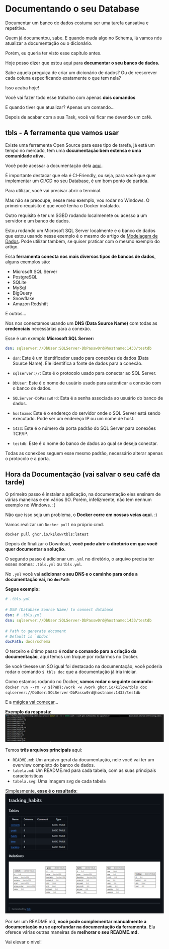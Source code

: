# Documentando o seu Database

Documentar um banco de dados costuma ser uma tarefa cansativa e repetitiva.

Quem já documentou, sabe. E quando muda algo no Schema, lá vamos nós atualizar a documentação ou o dicionário.

Porém, eu queria ter visto esse capítulo antes.

Hoje posso dizer que estou aqui para **documentar o seu banco de dados.**

Sabe aquela preguiça de criar um dicionário de dados? Ou de reescrever cada coluna especificando exatamente o que tem nela?

Isso acaba hoje!

Você vai fazer todo esse trabalho com apenas **dois comandos**

E quando tiver que atualizar? Apenas um comando...

Depois de acabar com a sua Task, você vai ficar me devendo um café.

## tbls - A ferramenta que vamos usar
Existe uma ferramenta Open Source para esse tipo de tarefa, já está um tempo no mercado, tem uma **documentação bem extensa e uma comunidade ativa.**

Você pode acessar a documentação dela [aqui](https://github.com/k1LoW/tbls?tab=readme-ov-file).

É importante destacar que ela é CI-Friendly, ou seja, para você que quer implementar um CI/CD no seu Database, é um bom ponto de partida.

Para utilizar, você vai precisar abrir o terminal.

Mas não se preocupe, nesse meu exemplo, vou rodar no Windows. O primeiro requisito é que você tenha o Docker instalado.

Outro requisito é ter um SGBD rodando localmenete ou acesso a um servidor e um banco de dados.

Estou rodando um Microsoft SQL Server localmente e o banco de dados que estou usando nesse exemplo é o mesmo do artigo de [Modelagem de Dados](/topics/pt/01-modelagem-de-dados.md). Pode utilizar também, se quiser praticar com o mesmo exemplo do artigo.

Essa **ferramenta conecta nos mais diversos tipos de bancos de dados**, alguns exemplos são:
- Microsoft SQL Server
- PostgreSQL
- SQLite
- MySql
- BigQuery
- Snowflake
- Amazon Redshift

E outros...

Nos nos conectamos usando um **DNS (Data Source Name)** com todas as **credenciais** necessárias para a conexão.

Esse é um exemplo **Microsoft SQL Server:**
```yml
dsn: sqlserver://DbUser:SQLServer-DbPassw0rd@hostname:1433/testdb
```

- `dsn`: Este é um identificador usado para conexões de dados (Data Source Name). Ele identifica a fonte de dados para a conexão.

- `sqlserver://`: Este é o protocolo usado para conectar ao SQL Server.

- `DbUser`: Este é o nome de usuário usado para autenticar a conexão com o banco de dados.

- `SQLServer-DbPassw0rd`: Esta é a senha associada ao usuário do banco de dados.

- `hostname`: Este é o endereço do servidor onde o SQL Server está sendo executado. Pode ser um endereço IP ou um nome de host.

- `1433`: Este é o número da porta padrão do SQL Server para conexões TCP/IP.

- `testdb`: Este é o nome do banco de dados ao qual se deseja conectar.

Todas as conexões seguem esse mesmo padrão, necessário alterar apenas o protocolo e a porta.

## Hora da Documentação (vai salvar o seu café da tarde)

O primeiro passo é instalar a aplicação, na documentação eles ensinam de várias maneiras e em vários SO. Porém, infelizmente, não tem nenhum exemplo no Windows. :(

Não que isso seja um problema, o **Docker corre em nossas veias aqui.** :)

Vamos realizar um `Docker pull` no próprio cmd. 
```docker
docker pull ghcr.io/k1low/tbls:latest
```

Depois de finalizar o Download, **você pode abrir o diretório em que você quer documentar a solução.**

O segundo passo é adicionar um `.yml` no diretório, o arquivo precisa ter esses nomes: `.tbls.yml` ou `tbls.yml`.

No `.yml` você vai **adicionar o seu DNS e o caminho para onde a documentação vai, no `docPath`**

**Segue exemplo:**
```yml
# .tbls.yml

# DSN (Database Source Name) to connect database
dsn: # .tbls.yml
dsn: sqlserver://DbUser:SQLServer-DbPassw0rd@hostname:1433/testdb

# Path to generate document
# Default is `dbdoc`
docPath: docs/schema
```

O terceiro e último passo é **rodar o comando para a criação da documentação**, aqui temos um truque por rodarmos no Docker.

Se você tivesse um SO igual foi destacado na documentação, você poderia rodar o comando `$ tbls doc` que a documentação já iria iniciar. 

Como estamos rodando no Docker, **vamos rodar o seguinte comando:** `docker run --rm -v ${PWD}:/work -w /work ghcr.io/k1low/tbls doc sqlserver://DbUser:SQLServer-DbPassw0rd@hostname:1433/testdb`

E a [mágica vai começar](https://www.youtube.com/watch?v=NAw7SqHnHLI)...

**Exemplo da resposta:**
![tbls_example](/topics/imgs/08-docs-database/tbls_example.png)

Temos **três arquivos principais** aqui:
- `README.md`: Um arquivo geral da documentação, nele você vai ter um overview completo do banco de dados.
- `tabela.md`: Um README.md para cada tabela, com as suas principais características
- `tabela.svg`: Uma imagem svg de cada tabela

Simplesmente, **esse é o resultado**:
![tbls_readme](/topics/imgs/08-docs-database/tbls_readme.png)

Por ser um README.md, **você pode complementar manualmente a documentação ou se aprofundar na documentação da ferramenta.** Ela oferece várias outras maneiras de **melhorar o seu README.md.**

Vai elevar o nível!